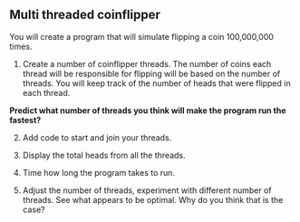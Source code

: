 ## Multi threaded coinflipper

You will create a program that will simulate flipping a coin 100,000,000 times.

1. Create a number of coinflipper threads.  The number of coins each thread will be responsible for flipping will be based on the number of threads.  You will keep track of the number of heads that were flipped in each thread.

**Predict what number of threads you think will make the program run the fastest?**

2. Add code to start and join your threads.

3. Display the total heads from all the threads. 

4. Time how long the program takes to run.

5. Adjust the number of threads, experiment with different number of threads.  See what appears to be optimal.  Why do you think that is the case?
